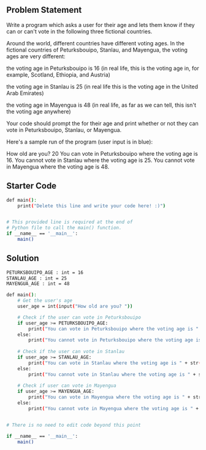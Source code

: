 ## Problem Statement

Write a program which asks a user for their age and lets them know if they can or can't vote in the following three fictional countries.

Around the world, different countries have different voting ages. In the fictional countries of Peturksbouipo, Stanlau, and Mayengua, the voting ages are very different:

the voting age in Peturksbouipo is 16 (in real life, this is the voting age in, for example, Scotland, Ethiopia, and Austria)

the voting age in Stanlau is 25 (in real life this is the voting age in the United Arab Emirates)

the voting age in Mayengua is 48 (in real life, as far as we can tell, this isn't the voting age anywhere)

Your code should prompt the for their age and print whether or not they can vote in Peturksbouipo, Stanlau, or Mayengua.

Here's a sample run of the program (user input is in blue):

How old are you? 20 
You can vote in Peturksbouipo where the voting age is 16. 
You cannot vote in Stanlau where the voting age is 25. 
You cannot vote in Mayengua where the voting age is 48.

## Starter Code

```bash
def main():
    print("Delete this line and write your code here! :)")


# This provided line is required at the end of
# Python file to call the main() function.
if __name__ == '__main__':
    main()
```

## Solution

```bash
PETURKSBOUIPO_AGE : int = 16
STANLAU_AGE : int = 25
MAYENGUA_AGE : int = 48

def main():
    # Get the user's age
    user_age = int(input("How old are you? "))

    # Check if the user can vote in Peturksbouipo
    if user_age >= PETURKSBOUIPO_AGE:
        print("You can vote in Peturksbouipo where the voting age is " + str(PETURKSBOUIPO_AGE) + ".")
    else:
        print("You cannot vote in Peturksbouipo where the voting age is " + str(PETURKSBOUIPO_AGE) + ".")
    
    # Check if the user can vote in Stanlau
    if user_age >= STANLAU_AGE:
        print("You can vote in Stanlau where the voting age is " + str(STANLAU_AGE) + ".")
    else:
        print("You cannot vote in Stanlau where the voting age is " + str(STANLAU_AGE) + ".")
    
    # Check if user can vote in Mayengua
    if user_age >= MAYENGUA_AGE:
        print("You can vote in Mayengua where the voting age is " + str(MAYENGUA_AGE) + ".")
    else:
        print("You cannot vote in Mayengua where the voting age is " + str(MAYENGUA_AGE) + ".")


# There is no need to edit code beyond this point

if __name__ == '__main__':
    main()
```
